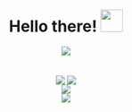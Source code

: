 <div align="center">
  <h1>Hello there! <img src="https://media.giphy.com/media/KAFyE31UznAEaru7de/giphy.gif" width="40px"></h1>
</div>

<div align="center">
  <img align="center" src="https://github-readme-stats.vercel.app/api?username=MarioAGtzC&count_private=true&show_icons=true&include_all_commits=true&hide_title=true&theme=dark"/>
</div>
<br/><br/>
<div align="center">
  <span>
     <img align="center" src="https://github-readme-stats.vercel.app/api/top-langs/?username=MarioAGtzC&exclude_repo=Resume,Portfolio&theme=dark"/>
  </span>
  <span>
     <img align="center" src="https://github-readme-stats.vercel.app/api/wakatime?username=MarioAGtzC&theme=dark"/>
  </span>
</div>

<div align="center">
  <span>
     <img align="center" src="https://github-readme-stats.anuraghazra1.vercel.app/api/pin/?username=MarioAGtzC&repo=resume&theme=dark"/>
  </span>
</div>
 
<div align="center">
  <img src="https://github-profile-trophy.vercel.app/?username=MarioAGtzC&theme=darkhub&no-frame=true&margin-w=30" />
</div>
